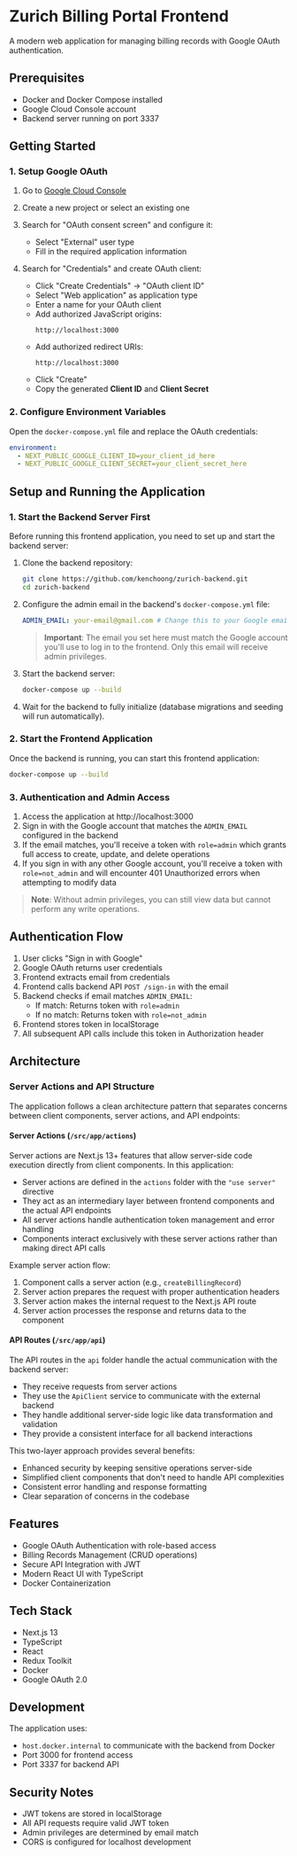 # Zurich Billing Portal Frontend

A modern web application for managing billing records with Google OAuth authentication.

## Prerequisites

- Docker and Docker Compose installed
- Google Cloud Console account
- Backend server running on port 3337

## Getting Started

### 1. Setup Google OAuth

1. Go to [Google Cloud Console](https://console.cloud.google.com/)
2. Create a new project or select an existing one
3. Search for "OAuth consent screen" and configure it:

   - Select "External" user type
   - Fill in the required application information

4. Search for "Credentials" and create OAuth client:
   - Click "Create Credentials" → "OAuth client ID"
   - Select "Web application" as application type
   - Enter a name for your OAuth client
   - Add authorized JavaScript origins:
     ```
     http://localhost:3000
     ```
   - Add authorized redirect URIs:
     ```
     http://localhost:3000
     ```
   - Click "Create"
   - Copy the generated **Client ID** and **Client Secret**

### 2. Configure Environment Variables

Open the `docker-compose.yml` file and replace the OAuth credentials:

```yaml
environment:
  - NEXT_PUBLIC_GOOGLE_CLIENT_ID=your_client_id_here
  - NEXT_PUBLIC_GOOGLE_CLIENT_SECRET=your_client_secret_here
```

## Setup and Running the Application

### 1. Start the Backend Server First

Before running this frontend application, you need to set up and start the backend server:

1. Clone the backend repository:

   ```bash
   git clone https://github.com/kenchoong/zurich-backend.git
   cd zurich-backend
   ```

2. Configure the admin email in the backend's `docker-compose.yml` file:

   ```yaml
   ADMIN_EMAIL: your-email@gmail.com # Change this to your Google email
   ```

   > **Important**: The email you set here must match the Google account you'll use to log in to the frontend. Only this email will receive admin privileges.

3. Start the backend server:

   ```bash
   docker-compose up --build
   ```

4. Wait for the backend to fully initialize (database migrations and seeding will run automatically).

### 2. Start the Frontend Application

Once the backend is running, you can start this frontend application:

```bash
docker-compose up --build
```

### 3. Authentication and Admin Access

1. Access the application at http://localhost:3000
2. Sign in with the Google account that matches the `ADMIN_EMAIL` configured in the backend
3. If the email matches, you'll receive a token with `role=admin` which grants full access to create, update, and delete operations
4. If you sign in with any other Google account, you'll receive a token with `role=not_admin` and will encounter 401 Unauthorized errors when attempting to modify data

> **Note**: Without admin privileges, you can still view data but cannot perform any write operations.

## Authentication Flow

1. User clicks "Sign in with Google"
2. Google OAuth returns user credentials
3. Frontend extracts email from credentials
4. Frontend calls backend API `POST /sign-in` with the email
5. Backend checks if email matches `ADMIN_EMAIL`:
   - If match: Returns token with `role=admin`
   - If no match: Returns token with `role=not_admin`
6. Frontend stores token in localStorage
7. All subsequent API calls include this token in Authorization header

## Architecture

### Server Actions and API Structure

The application follows a clean architecture pattern that separates concerns between client components, server actions, and API endpoints:

#### Server Actions (`/src/app/actions`)

Server actions are Next.js 13+ features that allow server-side code execution directly from client components. In this application:

- Server actions are defined in the `actions` folder with the `"use server"` directive
- They act as an intermediary layer between frontend components and the actual API endpoints
- All server actions handle authentication token management and error handling
- Components interact exclusively with these server actions rather than making direct API calls

Example server action flow:

1. Component calls a server action (e.g., `createBillingRecord`)
2. Server action prepares the request with proper authentication headers
3. Server action makes the internal request to the Next.js API route
4. Server action processes the response and returns data to the component

#### API Routes (`/src/app/api`)

The API routes in the `api` folder handle the actual communication with the backend server:

- They receive requests from server actions
- They use the `ApiClient` service to communicate with the external backend
- They handle additional server-side logic like data transformation and validation
- They provide a consistent interface for all backend interactions

This two-layer approach provides several benefits:

- Enhanced security by keeping sensitive operations server-side
- Simplified client components that don't need to handle API complexities
- Consistent error handling and response formatting
- Clear separation of concerns in the codebase

## Features

- Google OAuth Authentication with role-based access
- Billing Records Management (CRUD operations)
- Secure API Integration with JWT
- Modern React UI with TypeScript
- Docker Containerization

## Tech Stack

- Next.js 13
- TypeScript
- React
- Redux Toolkit
- Docker
- Google OAuth 2.0

## Development

The application uses:

- `host.docker.internal` to communicate with the backend from Docker
- Port 3000 for frontend access
- Port 3337 for backend API

## Security Notes

- JWT tokens are stored in localStorage
- All API requests require valid JWT token
- Admin privileges are determined by email match
- CORS is configured for localhost development
